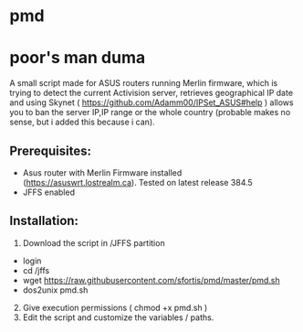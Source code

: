 # pmd
# poor's man duma

A small script made for ASUS routers running Merlin firmware, which is trying to detect the current Activision server, retrieves geographical IP date and using Skynet ( https://github.com/Adamm00/IPSet_ASUS#help ) allows you to ban the server IP,IP range or the whole country (probable makes no sense, but i added this because i can).


## Prerequisites: 

- Asus router with Merlin Firmware installed (https://asuswrt.lostrealm.ca). Tested on latest release 384.5
- JFFS enabled


## Installation:

1. Download the script in /JFFS partition 
  - login
  - cd /jffs
  - wget https://raw.githubusercontent.com/sfortis/pmd/master/pmd.sh
  - dos2unix pmd.sh
2. Give execution permissions ( chmod +x pmd.sh )
3. Edit the script and customize the variables / paths.
